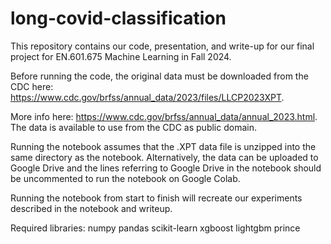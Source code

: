 # long-covid-classification

This repository contains our code, presentation, and write-up for our final project for EN.601.675 Machine Learning in Fall 2024.

Before running the code, the original data must be downloaded from the CDC here: https://www.cdc.gov/brfss/annual_data/2023/files/LLCP2023XPT.

More info here: https://www.cdc.gov/brfss/annual_data/annual_2023.html. The data is available to use from the CDC as public domain.

Running the notebook assumes that the .XPT data file is unzipped into the same directory as the notebook. Alternatively, the data can be uploaded to Google Drive and the lines referring to Google Drive in the notebook should be uncommented to run the notebook on Google Colab.

Running the notebook from start to finish will recreate our experiments described in the notebook and writeup.

Required libraries:
numpy
pandas
scikit-learn
xgboost
lightgbm
prince

